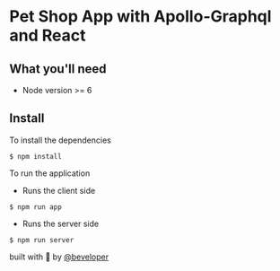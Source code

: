 # Pet Shop App with Apollo-Graphql and React

## What you'll need
* Node version >= 6

## Install

To install the dependencies
```
$ npm install
```

To run the application

* Runs the client side
```
$ npm run app
```

* Runs the server side
```
$ npm run server
```

built with 🥰 by [@beveloper](https://twitter.com/Beveloper)